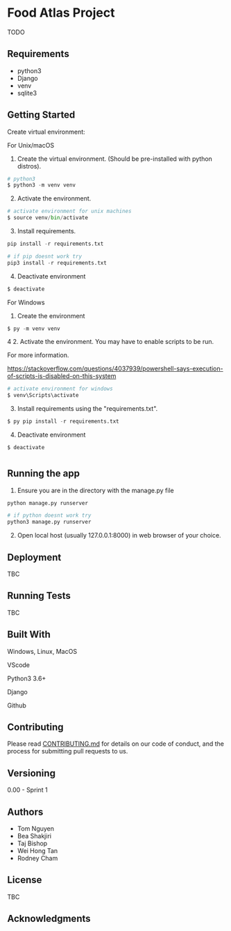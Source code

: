 # Food Atlas Project
TODO

## Requirements
- python3
- Django
- venv
- sqlite3

## Getting Started
Create virtual environment: 

For Unix/macOS

1. Create the virtual environment. (Should be pre-installed with python distros).
```python
# python3
$ python3 -m venv venv
```

2. Activate the environment.
```python
# activate environment for unix machines
$ source venv/bin/activate
```

3. Install requirements.
```python
pip install -r requirements.txt

# if pip doesnt work try
pip3 install -r requirements.txt
```

4. Deactivate environment
```python
$ deactivate
```

For Windows 
1. Create the environment
```python
$ py -m venv venv
```
4
2. Activate the environment. You may have to enable scripts to be run.

For more information.

https://stackoverflow.com/questions/4037939/powershell-says-execution-of-scripts-is-disabled-on-this-system

```python
# activate environment for windows
$ venv\Scripts\activate
```

3. Install requirements using the "requirements.txt".
```python
$ py pip install -r requirements.txt
```

4. Deactivate environment
```python
$ deactivate
```

#

## Running the app

1. Ensure you are in the directory with the manage.py file
```python
python manage.py runserver

# if python doesnt work try
python3 manage.py runserver
```
2. Open local host (usually 127.0.0.1:8000) in web browser of your choice.


## Deployment
TBC

## Running Tests
TBC

## Built With
Windows, Linux, MacOS

VScode

Python3 3.6+

Django

Github

## Contributing
Please read [CONTRIBUTING.md](https://gist.github.com/PurpleBooth/b24679402957c63ec426) for details on our code of conduct, and the process for submitting pull requests to us.

## Versioning
0.00 - Sprint 1 

## Authors
* Tom Nguyen
* Bea Shakjiri
* Taj Bishop
* Wei Hong Tan
* Rodney Cham

## License
TBC

## Acknowledgments

